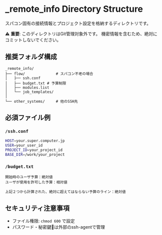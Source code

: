 # _remote_info Directory Structure

スパコン固有の接続情報とプロジェクト設定を格納するディレクトリです。

⚠️ **重要**: このディレクトリはGit管理対象外です。
機密情報を含むため、絶対にコミットしないでください。

## 推奨フォルダ構成

```
_remote_info/
├── flow/              # スパコン不老の場合
│   ├── ssh.conf
│   ├── budget.txt # 予算制限
│   ├── modules.list
│   └── job_templates/
│
└── other_systems/     # 他のSSH先
```

## 必須ファイル例

### `/ssh.conf`
```bash
HOST=your.super.computer.jp
USER=your_user_id
PROJECT_ID=your_project_id
BASE_DIR=/work/your_project
```

### `/budget.txt`
```
開始時のユーザ予算：絶対値
ユーザが使用を許可した予算：相対値

上記２つから計算された、絶対に超えてはならない予算のライン：絶対値
```

## セキュリティ注意事項
- ファイル権限: `chmod 600` で設定
- パスワード・秘密鍵🔑は外部のssh-agentで管理
